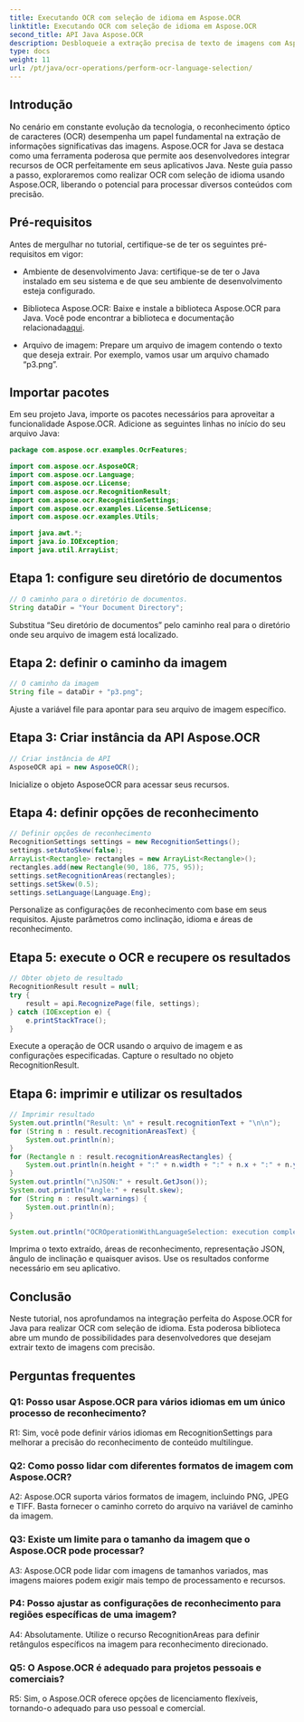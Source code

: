 ```yaml
---
title: Executando OCR com seleção de idioma em Aspose.OCR
linktitle: Executando OCR com seleção de idioma em Aspose.OCR
second_title: API Java Aspose.OCR
description: Desbloqueie a extração precisa de texto de imagens com Aspose.OCR para Java. Siga nosso guia passo a passo para obter OCR preciso com seleção de idioma.
type: docs
weight: 11
url: /pt/java/ocr-operations/perform-ocr-language-selection/
---
```

## Introdução

No cenário em constante evolução da tecnologia, o reconhecimento óptico de caracteres (OCR) desempenha um papel fundamental na extração de informações significativas das imagens. Aspose.OCR for Java se destaca como uma ferramenta poderosa que permite aos desenvolvedores integrar recursos de OCR perfeitamente em seus aplicativos Java. Neste guia passo a passo, exploraremos como realizar OCR com seleção de idioma usando Aspose.OCR, liberando o potencial para processar diversos conteúdos com precisão.

## Pré-requisitos

Antes de mergulhar no tutorial, certifique-se de ter os seguintes pré-requisitos em vigor:

- Ambiente de desenvolvimento Java: certifique-se de ter o Java instalado em seu sistema e de que seu ambiente de desenvolvimento esteja configurado.

-  Biblioteca Aspose.OCR: Baixe e instale a biblioteca Aspose.OCR para Java. Você pode encontrar a biblioteca e documentação relacionada[aqui](https://reference.aspose.com/ocr/java/).

- Arquivo de imagem: Prepare um arquivo de imagem contendo o texto que deseja extrair. Por exemplo, vamos usar um arquivo chamado “p3.png”.

## Importar pacotes

Em seu projeto Java, importe os pacotes necessários para aproveitar a funcionalidade Aspose.OCR. Adicione as seguintes linhas no início do seu arquivo Java:

```java
package com.aspose.ocr.examples.OcrFeatures;

import com.aspose.ocr.AsposeOCR;
import com.aspose.ocr.Language;
import com.aspose.ocr.License;
import com.aspose.ocr.RecognitionResult;
import com.aspose.ocr.RecognitionSettings;
import com.aspose.ocr.examples.License.SetLicense;
import com.aspose.ocr.examples.Utils;

import java.awt.*;
import java.io.IOException;
import java.util.ArrayList;
```

## Etapa 1: configure seu diretório de documentos

```java
// O caminho para o diretório de documentos.
String dataDir = "Your Document Directory";
```

Substitua “Seu diretório de documentos” pelo caminho real para o diretório onde seu arquivo de imagem está localizado.

## Etapa 2: definir o caminho da imagem

```java
// O caminho da imagem
String file = dataDir + "p3.png";
```

Ajuste a variável file para apontar para seu arquivo de imagem específico.

## Etapa 3: Criar instância da API Aspose.OCR

```java
// Criar instância de API
AsposeOCR api = new AsposeOCR();
```

Inicialize o objeto AsposeOCR para acessar seus recursos.

## Etapa 4: definir opções de reconhecimento

```java
// Definir opções de reconhecimento
RecognitionSettings settings = new RecognitionSettings();
settings.setAutoSkew(false);
ArrayList<Rectangle> rectangles = new ArrayList<Rectangle>();
rectangles.add(new Rectangle(90, 186, 775, 95));
settings.setRecognitionAreas(rectangles);
settings.setSkew(0.5);
settings.setLanguage(Language.Eng);
```

Personalize as configurações de reconhecimento com base em seus requisitos. Ajuste parâmetros como inclinação, idioma e áreas de reconhecimento.

## Etapa 5: execute o OCR e recupere os resultados

```java
// Obter objeto de resultado
RecognitionResult result = null;
try {
    result = api.RecognizePage(file, settings);
} catch (IOException e) {
    e.printStackTrace();
}
```

Execute a operação de OCR usando o arquivo de imagem e as configurações especificadas. Capture o resultado no objeto RecognitionResult.

## Etapa 6: imprimir e utilizar os resultados

```java
// Imprimir resultado
System.out.println("Result: \n" + result.recognitionText + "\n\n");
for (String n : result.recognitionAreasText) {
    System.out.println(n);
}
for (Rectangle n : result.recognitionAreasRectangles) {
    System.out.println(n.height + ":" + n.width + ":" + n.x + ":" + n.y);
}
System.out.println("\nJSON:" + result.GetJson());
System.out.println("Angle:" + result.skew);
for (String n : result.warnings) {
    System.out.println(n);
}

System.out.println("OCROperationWithLanguageSelection: execution complete");
```

Imprima o texto extraído, áreas de reconhecimento, representação JSON, ângulo de inclinação e quaisquer avisos. Use os resultados conforme necessário em seu aplicativo.

## Conclusão

Neste tutorial, nos aprofundamos na integração perfeita do Aspose.OCR for Java para realizar OCR com seleção de idioma. Esta poderosa biblioteca abre um mundo de possibilidades para desenvolvedores que desejam extrair texto de imagens com precisão.

## Perguntas frequentes

### Q1: Posso usar Aspose.OCR para vários idiomas em um único processo de reconhecimento?

R1: Sim, você pode definir vários idiomas em RecognitionSettings para melhorar a precisão do reconhecimento de conteúdo multilíngue.

### Q2: Como posso lidar com diferentes formatos de imagem com Aspose.OCR?

A2: Aspose.OCR suporta vários formatos de imagem, incluindo PNG, JPEG e TIFF. Basta fornecer o caminho correto do arquivo na variável de caminho da imagem.

### Q3: Existe um limite para o tamanho da imagem que o Aspose.OCR pode processar?

A3: Aspose.OCR pode lidar com imagens de tamanhos variados, mas imagens maiores podem exigir mais tempo de processamento e recursos.

### P4: Posso ajustar as configurações de reconhecimento para regiões específicas de uma imagem?

A4: Absolutamente. Utilize o recurso RecognitionAreas para definir retângulos específicos na imagem para reconhecimento direcionado.

### Q5: O Aspose.OCR é adequado para projetos pessoais e comerciais?

R5: Sim, o Aspose.OCR oferece opções de licenciamento flexíveis, tornando-o adequado para uso pessoal e comercial.